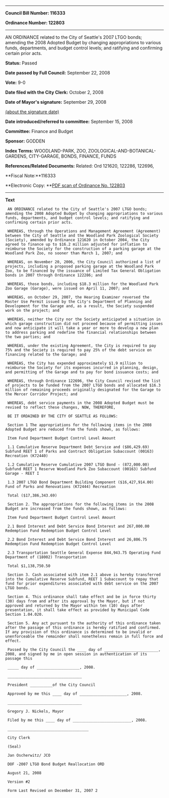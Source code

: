 

********

**Council Bill Number: 116333**
   
**Ordinance Number: 122803**
********

 AN ORDINANCE related to the City of Seattle's 2007 LTGO bonds; amending the 2008 Adopted Budget by changing appropriations to various funds, departments, and budget control levels; and ratifying and confirming certain prior acts.

**Status:** Passed
   
**Date passed by Full Council:** September 22, 2008
   
**Vote:** 9-0
   
**Date filed with the City Clerk:** October 2, 2008
   
**Date of Mayor's signature:** September 29, 2008
   
[(about the signature date)](/~public/approvaldate.htm)
   
   
   
**Date introduced/referred to committee:** September 15, 2008
   
**Committee:** Finance and Budget
   
**Sponsor:** GODDEN
   
   
**Index Terms:** WOODLAND-PARK, ZOO, ZOOLOGICAL-AND-BOTANICAL-GARDENS, CITY-GARAGE, BONDS, FINANCE, FUNDS

**References/Related Documents:** Related: Ord 121620, 122286, 122696,

**Fiscal Note:**116333

**Electronic Copy: **[PDF scan of Ordinance No. 122803](/~archives/Ordinances/Ord_122803.pdf)

********

**Text**
   
```
 AN ORDINANCE related to the City of Seattle's 2007 LTGO bonds; amending the 2008 Adopted Budget by changing appropriations to various funds, departments, and budget control levels; and ratifying and confirming certain prior acts.

 WHEREAS, through the Operations and Management Agreement (Agreement) between the City of Seattle and the Woodland Park Zoological Society (Society), amended by Ordinance 121620 in October 2004, the City agreed to finance up to $16.2 million adjusted for inflation to reimburse the Society for the construction of a parking garage at the Woodland Park Zoo, no sooner than March 1, 2007; and

 WHEREAS, on November 20, 2006, the City Council authorized a list of projects, including a proposed parking garage at the Woodland Park Zoo, to be financed by the issuance of Limited Tax General Obligation bonds in 2007 through Ordinance 122286; and

 WHEREAS, those bonds, including $18.3 million for the Woodland Park Zoo Garage (Garage), were issued on April 11, 2007; and

 WHEREAS, on October 29, 2007, the Hearing Examiner reversed the Master Use Permit issued by the City's Department of Planning and Development for the Garage and, as a result, the Society suspended work on the project; and

 WHEREAS, neither the City nor the Society anticipated a situation in which garage construction did not proceed because of permitting issues and now anticipate it will take a year or more to develop a new plan to address parking and redefine the financial relationships between the two parties; and

 WHEREAS, under the existing Agreement, the City is required to pay 75% and the Society is required to pay 25% of the debt service on financing related to the Garage; and

 WHEREAS, the City has expended approximately $1.9 million to reimburse the Society for its expenses incurred in planning, design, and permitting of the Garage and to pay for bond issuance costs; and

 WHEREAS, through Ordinance 122696, the City Council revised the list of projects to be funded from the 2007 LTGO bonds and allocated $16.3 million of remaining proceeds originally designated for the Garage to the Mercer Corridor Project; and

 WHEREAS, debt service payments in the 2008 Adopted Budget must be revised to reflect these changes, NOW, THEREFORE,

 BE IT ORDAINED BY THE CITY OF SEATTLE AS FOLLOWS:

 Section 1 The appropriations for the following items in the 2008 Adopted Budget are reduced from the funds shown, as follows:

 Item Fund Department Budget Control Level Amount

 1.1 Cumulative Reserve Department Debt Service and ($86,429.69) Subfund REET 1 of Parks and Contract Obligation Subaccount (00163) Recreation (K72440)

 1.2 Cumulative Reserve Cumulative 2007 LTGO Bond - (872,000.00) Subfund REET 1 Reserve Woodland Park Zoo Subaccount (00163) Subfund Garage - REET I

 1.3 2007 LTGO Bond Department Building Component ($16,427,914.00) Fund of Parks and Renovations (K72444) Recreation

 Total ($17,386,343.69)

 Section 2. The appropriations for the following items in the 2008 Budget are increased from the funds shown, as follows:

 Item Fund Department Budget Control Level Amount

 2.1 Bond Interest and Debt Service Bond Interest and 267,000.00 Redemption Fund Redemption Budget Control Level

 2.2 Bond Interest and Debt Service Bond Interest and 26,806.75 Redemption Fund Redemption Budget Control Level

 2.3 Transportation Seattle General Expense 844,943.75 Operating Fund Department of (18002) Transportation

 Total $1,138,750.50

 Section 3. Cash associated with item 2.1 above is hereby transferred into the Cumulative Reserve Subfund, REET 1 Subaccount to repay that fund for prior expenditures associated with debt service on the 2007 LTGO bonds.

 Section 4. This ordinance shall take effect and be in force thirty (30) days from and after its approval by the Mayor, but if not approved and returned by the Mayor within ten (10) days after presentation, it shall take effect as provided by Municipal Code Section 1.04.020.

 Section 5. Any act pursuant to the authority of this ordinance taken after the passage of this ordinance is hereby ratified and confirmed. If any provision of this ordinance is determined to be invalid or unenforceable the remainder shall nonetheless remain in full force and effect.

 Passed by the City Council the ____ day of ________________________, 2008, and signed by me in open session in authentication of its passage this

 _____ day of ___________________, 2008.

 _________________________________

 President __________of the City Council

 Approved by me this ____ day of _____________________, 2008.

 _________________________________

 Gregory J. Nickels, Mayor

 Filed by me this ____ day of __________________________, 2008.

 ____________________________________

 City Clerk

 (Seal)

 Jan Oscherwitz/ JCO

 DOF -2007 LTGO Bond Budget Reallocation ORD

 August 21, 2008

 Version #2

 Form Last Revised on December 31, 2007 2

```
